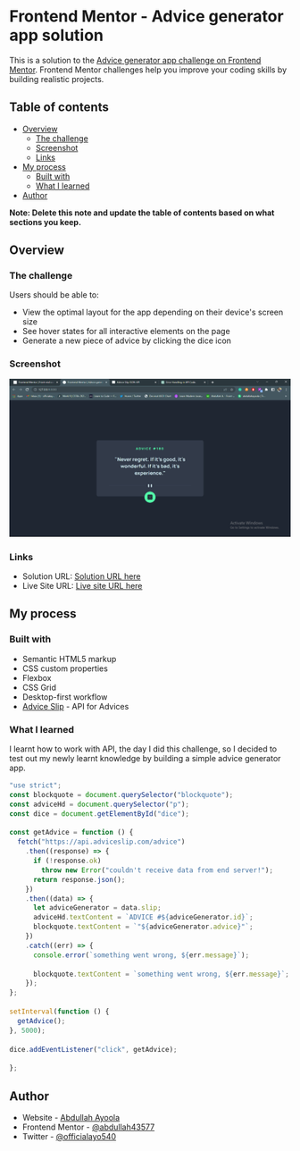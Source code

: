 # Frontend Mentor - Advice generator app solution

This is a solution to the [Advice generator app challenge on Frontend Mentor](https://www.frontendmentor.io/challenges/advice-generator-app-QdUG-13db). Frontend Mentor challenges help you improve your coding skills by building realistic projects.

## Table of contents

- [Overview](#overview)
  - [The challenge](#the-challenge)
  - [Screenshot](#screenshot)
  - [Links](#links)
- [My process](#my-process)
  - [Built with](#built-with)
  - [What I learned](#what-i-learned)
- [Author](#author)

**Note: Delete this note and update the table of contents based on what sections you keep.**

## Overview

### The challenge

Users should be able to:

- View the optimal layout for the app depending on their device's screen size
- See hover states for all interactive elements on the page
- Generate a new piece of advice by clicking the dice icon

### Screenshot

![](<./screenshots/Screenshot%20(107).png>)

### Links

- Solution URL: [Solution URL here](https://www.frontendmentor.io/solutions/responsive-advice-generator-built-using-scss-and-vanilla-js-s6Xqu0KqM3)
- Live Site URL: [Live site URL here](https://advice-generatorz.netlify.app/)

## My process

### Built with

- Semantic HTML5 markup
- CSS custom properties
- Flexbox
- CSS Grid
- Desktop-first workflow
- [Advice Slip](https://api.adviceslip.com/) - API for Advices

### What I learned

I learnt how to work with API, the day I did this challenge, so I decided to test out my newly learnt knowledge by building a simple advice generator app.

```js
"use strict";
const blockquote = document.querySelector("blockquote");
const adviceHd = document.querySelector("p");
const dice = document.getElementById("dice");

const getAdvice = function () {
  fetch("https://api.adviceslip.com/advice")
    .then((response) => {
      if (!response.ok)
        throw new Error("couldn't receive data from end server!");
      return response.json();
    })
    .then((data) => {
      let adviceGenerator = data.slip;
      adviceHd.textContent = `ADVICE #${adviceGenerator.id}`;
      blockquote.textContent = `"${adviceGenerator.advice}"`;
    })
    .catch((err) => {
      console.error(`something went wrong, ${err.message}`);

      blockquote.textContent = `something went wrong, ${err.message}`;
    });
};

setInterval(function () {
  getAdvice();
}, 5000);

dice.addEventListener("click", getAdvice);

};
```

## Author

- Website - [Abdullah Ayoola](https://github.com/abdullah43577)
- Frontend Mentor - [@abdullah43577](https://www.frontendmentor.io/profile/abdullah43577)
- Twitter - [@officialayo540](https://twitter.com/officialayo540)
